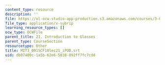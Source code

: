```yaml
---
content_type: resource
description: ''
file: https://ol-ocw-studio-app-production.s3.amazonaws.com/courses/3-091sc-introduction-to-solid-state-chemistry-fall-2010/db07400c1a5b62e65038892ff7fc7cdd_MIT3_091SCF10lec21_iPOD.srt
file_type: application/x-subrip
learning_resource_types: []
ocw_type: OCWFile
parent_title: 21. Introduction to Glasses
parent_type: CourseSection
resourcetype: Other
title: MIT3_091SCF10lec21_iPOD.srt
uid: db07400c-1a5b-62e6-5038-892ff7fc7cdd
---
```

